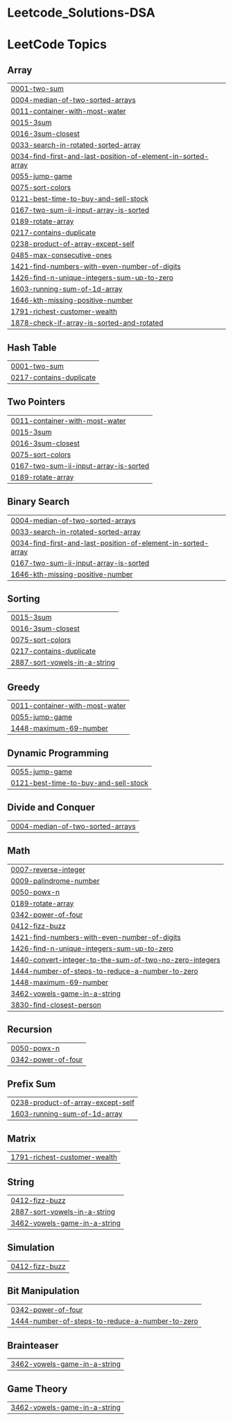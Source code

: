 # Leetcode_Solutions-DSA
<!---LeetCode Topics Start-->
# LeetCode Topics
## Array
|  |
| ------- |
| [0001-two-sum](https://github.com/imvinxx/Leetcode_Solutions-DSA/tree/master/0001-two-sum) |
| [0004-median-of-two-sorted-arrays](https://github.com/imvinxx/Leetcode_Solutions-DSA/tree/master/0004-median-of-two-sorted-arrays) |
| [0011-container-with-most-water](https://github.com/imvinxx/Leetcode_Solutions-DSA/tree/master/0011-container-with-most-water) |
| [0015-3sum](https://github.com/imvinxx/Leetcode_Solutions-DSA/tree/master/0015-3sum) |
| [0016-3sum-closest](https://github.com/imvinxx/Leetcode_Solutions-DSA/tree/master/0016-3sum-closest) |
| [0033-search-in-rotated-sorted-array](https://github.com/imvinxx/Leetcode_Solutions-DSA/tree/master/0033-search-in-rotated-sorted-array) |
| [0034-find-first-and-last-position-of-element-in-sorted-array](https://github.com/imvinxx/Leetcode_Solutions-DSA/tree/master/0034-find-first-and-last-position-of-element-in-sorted-array) |
| [0055-jump-game](https://github.com/imvinxx/Leetcode_Solutions-DSA/tree/master/0055-jump-game) |
| [0075-sort-colors](https://github.com/imvinxx/Leetcode_Solutions-DSA/tree/master/0075-sort-colors) |
| [0121-best-time-to-buy-and-sell-stock](https://github.com/imvinxx/Leetcode_Solutions-DSA/tree/master/0121-best-time-to-buy-and-sell-stock) |
| [0167-two-sum-ii-input-array-is-sorted](https://github.com/imvinxx/Leetcode_Solutions-DSA/tree/master/0167-two-sum-ii-input-array-is-sorted) |
| [0189-rotate-array](https://github.com/imvinxx/Leetcode_Solutions-DSA/tree/master/0189-rotate-array) |
| [0217-contains-duplicate](https://github.com/imvinxx/Leetcode_Solutions-DSA/tree/master/0217-contains-duplicate) |
| [0238-product-of-array-except-self](https://github.com/imvinxx/Leetcode_Solutions-DSA/tree/master/0238-product-of-array-except-self) |
| [0485-max-consecutive-ones](https://github.com/imvinxx/Leetcode_Solutions-DSA/tree/master/0485-max-consecutive-ones) |
| [1421-find-numbers-with-even-number-of-digits](https://github.com/imvinxx/Leetcode_Solutions-DSA/tree/master/1421-find-numbers-with-even-number-of-digits) |
| [1426-find-n-unique-integers-sum-up-to-zero](https://github.com/imvinxx/Leetcode_Solutions-DSA/tree/master/1426-find-n-unique-integers-sum-up-to-zero) |
| [1603-running-sum-of-1d-array](https://github.com/imvinxx/Leetcode_Solutions-DSA/tree/master/1603-running-sum-of-1d-array) |
| [1646-kth-missing-positive-number](https://github.com/imvinxx/Leetcode_Solutions-DSA/tree/master/1646-kth-missing-positive-number) |
| [1791-richest-customer-wealth](https://github.com/imvinxx/Leetcode_Solutions-DSA/tree/master/1791-richest-customer-wealth) |
| [1878-check-if-array-is-sorted-and-rotated](https://github.com/imvinxx/Leetcode_Solutions-DSA/tree/master/1878-check-if-array-is-sorted-and-rotated) |
## Hash Table
|  |
| ------- |
| [0001-two-sum](https://github.com/imvinxx/Leetcode_Solutions-DSA/tree/master/0001-two-sum) |
| [0217-contains-duplicate](https://github.com/imvinxx/Leetcode_Solutions-DSA/tree/master/0217-contains-duplicate) |
## Two Pointers
|  |
| ------- |
| [0011-container-with-most-water](https://github.com/imvinxx/Leetcode_Solutions-DSA/tree/master/0011-container-with-most-water) |
| [0015-3sum](https://github.com/imvinxx/Leetcode_Solutions-DSA/tree/master/0015-3sum) |
| [0016-3sum-closest](https://github.com/imvinxx/Leetcode_Solutions-DSA/tree/master/0016-3sum-closest) |
| [0075-sort-colors](https://github.com/imvinxx/Leetcode_Solutions-DSA/tree/master/0075-sort-colors) |
| [0167-two-sum-ii-input-array-is-sorted](https://github.com/imvinxx/Leetcode_Solutions-DSA/tree/master/0167-two-sum-ii-input-array-is-sorted) |
| [0189-rotate-array](https://github.com/imvinxx/Leetcode_Solutions-DSA/tree/master/0189-rotate-array) |
## Binary Search
|  |
| ------- |
| [0004-median-of-two-sorted-arrays](https://github.com/imvinxx/Leetcode_Solutions-DSA/tree/master/0004-median-of-two-sorted-arrays) |
| [0033-search-in-rotated-sorted-array](https://github.com/imvinxx/Leetcode_Solutions-DSA/tree/master/0033-search-in-rotated-sorted-array) |
| [0034-find-first-and-last-position-of-element-in-sorted-array](https://github.com/imvinxx/Leetcode_Solutions-DSA/tree/master/0034-find-first-and-last-position-of-element-in-sorted-array) |
| [0167-two-sum-ii-input-array-is-sorted](https://github.com/imvinxx/Leetcode_Solutions-DSA/tree/master/0167-two-sum-ii-input-array-is-sorted) |
| [1646-kth-missing-positive-number](https://github.com/imvinxx/Leetcode_Solutions-DSA/tree/master/1646-kth-missing-positive-number) |
## Sorting
|  |
| ------- |
| [0015-3sum](https://github.com/imvinxx/Leetcode_Solutions-DSA/tree/master/0015-3sum) |
| [0016-3sum-closest](https://github.com/imvinxx/Leetcode_Solutions-DSA/tree/master/0016-3sum-closest) |
| [0075-sort-colors](https://github.com/imvinxx/Leetcode_Solutions-DSA/tree/master/0075-sort-colors) |
| [0217-contains-duplicate](https://github.com/imvinxx/Leetcode_Solutions-DSA/tree/master/0217-contains-duplicate) |
| [2887-sort-vowels-in-a-string](https://github.com/imvinxx/Leetcode_Solutions-DSA/tree/master/2887-sort-vowels-in-a-string) |
## Greedy
|  |
| ------- |
| [0011-container-with-most-water](https://github.com/imvinxx/Leetcode_Solutions-DSA/tree/master/0011-container-with-most-water) |
| [0055-jump-game](https://github.com/imvinxx/Leetcode_Solutions-DSA/tree/master/0055-jump-game) |
| [1448-maximum-69-number](https://github.com/imvinxx/Leetcode_Solutions-DSA/tree/master/1448-maximum-69-number) |
## Dynamic Programming
|  |
| ------- |
| [0055-jump-game](https://github.com/imvinxx/Leetcode_Solutions-DSA/tree/master/0055-jump-game) |
| [0121-best-time-to-buy-and-sell-stock](https://github.com/imvinxx/Leetcode_Solutions-DSA/tree/master/0121-best-time-to-buy-and-sell-stock) |
## Divide and Conquer
|  |
| ------- |
| [0004-median-of-two-sorted-arrays](https://github.com/imvinxx/Leetcode_Solutions-DSA/tree/master/0004-median-of-two-sorted-arrays) |
## Math
|  |
| ------- |
| [0007-reverse-integer](https://github.com/imvinxx/Leetcode_Solutions-DSA/tree/master/0007-reverse-integer) |
| [0009-palindrome-number](https://github.com/imvinxx/Leetcode_Solutions-DSA/tree/master/0009-palindrome-number) |
| [0050-powx-n](https://github.com/imvinxx/Leetcode_Solutions-DSA/tree/master/0050-powx-n) |
| [0189-rotate-array](https://github.com/imvinxx/Leetcode_Solutions-DSA/tree/master/0189-rotate-array) |
| [0342-power-of-four](https://github.com/imvinxx/Leetcode_Solutions-DSA/tree/master/0342-power-of-four) |
| [0412-fizz-buzz](https://github.com/imvinxx/Leetcode_Solutions-DSA/tree/master/0412-fizz-buzz) |
| [1421-find-numbers-with-even-number-of-digits](https://github.com/imvinxx/Leetcode_Solutions-DSA/tree/master/1421-find-numbers-with-even-number-of-digits) |
| [1426-find-n-unique-integers-sum-up-to-zero](https://github.com/imvinxx/Leetcode_Solutions-DSA/tree/master/1426-find-n-unique-integers-sum-up-to-zero) |
| [1440-convert-integer-to-the-sum-of-two-no-zero-integers](https://github.com/imvinxx/Leetcode_Solutions-DSA/tree/master/1440-convert-integer-to-the-sum-of-two-no-zero-integers) |
| [1444-number-of-steps-to-reduce-a-number-to-zero](https://github.com/imvinxx/Leetcode_Solutions-DSA/tree/master/1444-number-of-steps-to-reduce-a-number-to-zero) |
| [1448-maximum-69-number](https://github.com/imvinxx/Leetcode_Solutions-DSA/tree/master/1448-maximum-69-number) |
| [3462-vowels-game-in-a-string](https://github.com/imvinxx/Leetcode_Solutions-DSA/tree/master/3462-vowels-game-in-a-string) |
| [3830-find-closest-person](https://github.com/imvinxx/Leetcode_Solutions-DSA/tree/master/3830-find-closest-person) |
## Recursion
|  |
| ------- |
| [0050-powx-n](https://github.com/imvinxx/Leetcode_Solutions-DSA/tree/master/0050-powx-n) |
| [0342-power-of-four](https://github.com/imvinxx/Leetcode_Solutions-DSA/tree/master/0342-power-of-four) |
## Prefix Sum
|  |
| ------- |
| [0238-product-of-array-except-self](https://github.com/imvinxx/Leetcode_Solutions-DSA/tree/master/0238-product-of-array-except-self) |
| [1603-running-sum-of-1d-array](https://github.com/imvinxx/Leetcode_Solutions-DSA/tree/master/1603-running-sum-of-1d-array) |
## Matrix
|  |
| ------- |
| [1791-richest-customer-wealth](https://github.com/imvinxx/Leetcode_Solutions-DSA/tree/master/1791-richest-customer-wealth) |
## String
|  |
| ------- |
| [0412-fizz-buzz](https://github.com/imvinxx/Leetcode_Solutions-DSA/tree/master/0412-fizz-buzz) |
| [2887-sort-vowels-in-a-string](https://github.com/imvinxx/Leetcode_Solutions-DSA/tree/master/2887-sort-vowels-in-a-string) |
| [3462-vowels-game-in-a-string](https://github.com/imvinxx/Leetcode_Solutions-DSA/tree/master/3462-vowels-game-in-a-string) |
## Simulation
|  |
| ------- |
| [0412-fizz-buzz](https://github.com/imvinxx/Leetcode_Solutions-DSA/tree/master/0412-fizz-buzz) |
## Bit Manipulation
|  |
| ------- |
| [0342-power-of-four](https://github.com/imvinxx/Leetcode_Solutions-DSA/tree/master/0342-power-of-four) |
| [1444-number-of-steps-to-reduce-a-number-to-zero](https://github.com/imvinxx/Leetcode_Solutions-DSA/tree/master/1444-number-of-steps-to-reduce-a-number-to-zero) |
## Brainteaser
|  |
| ------- |
| [3462-vowels-game-in-a-string](https://github.com/imvinxx/Leetcode_Solutions-DSA/tree/master/3462-vowels-game-in-a-string) |
## Game Theory
|  |
| ------- |
| [3462-vowels-game-in-a-string](https://github.com/imvinxx/Leetcode_Solutions-DSA/tree/master/3462-vowels-game-in-a-string) |
<!---LeetCode Topics End-->
